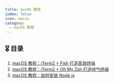 ```yaml
---
title: macOS 教程
index: false
icon: macos
category:
  - macOS 教程
---
```


## 🎖️ 目录

1. [macOS 教程：iTerm2 + Fish 打造高效终端](2022-04-10-fish-shell.md)
2. [macOS 教程：iTerm2 + Oh My Zsh 打造帅气终端](2022-04-11-item-oh-my-zsh.md)
3. [macOS 教程：如何安装 Node.js](2022-11-13-nodejs-install.md)